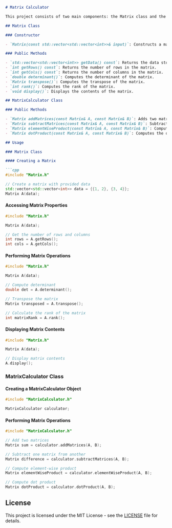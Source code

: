 ```markdown
# Matrix Calculator

This project consists of two main components: the Matrix class and the MatrixCalculator class. The Matrix class provides functionality for creating and manipulating matrices, while the MatrixCalculator class offers various matrix operations such as addition, subtraction, element-wise product, and dot product.

## Matrix Class

### Constructor

- `Matrix(const std::vector<std::vector<int>>& input)`: Constructs a matrix object from a given 2D vector of integers.

### Public Methods

- `std::vector<std::vector<int>> getData() const`: Returns the data stored in the matrix.
- `int getRows() const`: Returns the number of rows in the matrix.
- `int getCols() const`: Returns the number of columns in the matrix.
- `double determinant()`: Computes the determinant of the matrix.
- `Matrix transpose()`: Computes the transpose of the matrix.
- `int rank()`: Computes the rank of the matrix.
- `void display()`: Displays the contents of the matrix.

## MatrixCalculator Class

### Public Methods

- `Matrix addMatrices(const Matrix& A, const Matrix& B)`: Adds two matrices element-wise.
- `Matrix subtractMatrices(const Matrix& A, const Matrix& B)`: Subtracts one matrix from another element-wise.
- `Matrix elementWiseProduct(const Matrix& A, const Matrix& B)`: Computes the element-wise product of two matrices.
- `Matrix dotProduct(const Matrix& A, const Matrix& B)`: Computes the dot product of two matrices.

## Usage

### Matrix Class

#### Creating a Matrix

```cpp
#include "Matrix.h"

// Create a matrix with provided data
std::vector<std::vector<int>> data = {{1, 2}, {3, 4}};
Matrix A(data);
```

#### Accessing Matrix Properties

```cpp
#include "Matrix.h"

Matrix A(data);

// Get the number of rows and columns
int rows = A.getRows();
int cols = A.getCols();
```

#### Performing Matrix Operations

```cpp
#include "Matrix.h"

Matrix A(data);

// Compute determinant
double det = A.determinant();

// Transpose the matrix
Matrix transposed = A.transpose();

// Calculate the rank of the matrix
int matrixRank = A.rank();
```

#### Displaying Matrix Contents

```cpp
#include "Matrix.h"

Matrix A(data);

// Display matrix contents
A.display();
```

### MatrixCalculator Class

#### Creating a MatrixCalculator Object

```cpp
#include "MatrixCalculator.h"

MatrixCalculator calculator;
```

#### Performing Matrix Operations

```cpp
#include "MatrixCalculator.h"

// Add two matrices
Matrix sum = calculator.addMatrices(A, B);

// Subtract one matrix from another
Matrix difference = calculator.subtractMatrices(A, B);

// Compute element-wise product
Matrix elementWiseProduct = calculator.elementWiseProduct(A, B);

// Compute dot product
Matrix dotProduct = calculator.dotProduct(A, B);
```

## License

This project is licensed under the MIT License - see the [LICENSE](LICENSE) file for details.
```
